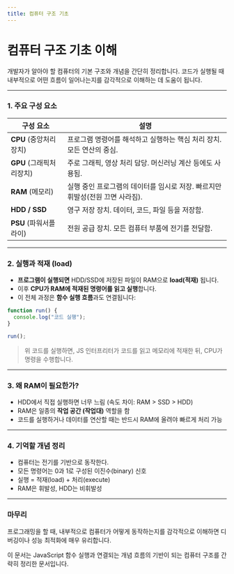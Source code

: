 ```yaml
---
title: 컴퓨터 구조 기초
---
```


# 컴퓨터 구조 기초 이해

개발자가 알아야 할 컴퓨터의 기본 구조와 개념을 간단히 정리합니다.
코드가 실행될 때 내부적으로 어떤 흐름이 일어나는지를 감각적으로 이해하는 데 도움이 됩니다.

---

### 1. 주요 구성 요소

| 구성 요소             | 설명                                            |
| ----------------- | --------------------------------------------- |
| **CPU** (중앙처리장치)  | 프로그램 명령어를 해석하고 실행하는 핵심 처리 장치. 모든 연산의 중심.      |
| **GPU** (그래픽처리장치) | 주로 그래픽, 영상 처리 담당. 머신러닝 계산 등에도 사용됨.            |
| **RAM** (메모리)     | 실행 중인 프로그램의 데이터를 임시로 저장. 빠르지만 휘발성(전원 끄면 사라짐). |
| **HDD / SSD**     | 영구 저장 장치. 데이터, 코드, 파일 등을 저장함.                 |
| **PSU** (파워서플라이)  | 전원 공급 장치. 모든 컴퓨터 부품에 전기를 전달함.                 |

---

### 2. 실행과 적재 (load)

* **프로그램이 실행되면** HDD/SSD에 저장된 파일이 RAM으로 **load(적재)** 됩니다.
* 이후 **CPU가 RAM에 적재된 명령어를 읽고 실행**합니다.
* 이 전체 과정은 **함수 실행 흐름**과도 연결됩니다:

```js
function run() {
  console.log("코드 실행");
}

run();
```

> 위 코드를 실행하면, JS 인터프리터가 코드를 읽고 메모리에 적재한 뒤, CPU가 명령을 수행합니다.

---

### 3. 왜 RAM이 필요한가?

* HDD에서 직접 실행하면 너무 느림 (속도 차이: RAM > SSD > HDD)
* RAM은 일종의 **작업 공간 (작업대)** 역할을 함
* 코드를 실행하거나 데이터를 연산할 때는 반드시 RAM에 올려야 빠르게 처리 가능

---

### 4. 기억할 개념 정리

* 컴퓨터는 전기를 기반으로 동작한다.
* 모든 명령어는 0과 1로 구성된 이진수(binary) 신호
* 실행 = 적재(load) + 처리(execute)
* RAM은 휘발성, HDD는 비휘발성

---

### 마무리

프로그래밍을 할 때, 내부적으로 컴퓨터가 어떻게 동작하는지를 감각적으로 이해하면 디버깅이나 성능 최적화에 매우 유리합니다.

이 문서는 JavaScript 함수 실행과 연결되는 개념 흐름의 기반이 되는 컴퓨터 구조를 간략히 정리한 문서입니다.
